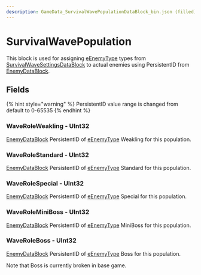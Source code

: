 ```yaml
---
description: GameData_SurvivalWavePopulationDataBlock_bin.json (filled)
---
```


# SurvivalWavePopulation

This block is used for assigning [eEnemyType](../enum-types.md#eenemytype) types from [SurvivalWaveSettingsDataBlock](survivalwavesettings.md) to actual enemies using PersistentID from [EnemyDataBlock](enemy.md).

## Fields

{% hint style="warning" %}
PersistentID value range is changed from default to 0-65535
{% endhint %}

### WaveRoleWeakling - UInt32

[EnemyDataBlock](enemy.md) PersistentID of [eEnemyType](../enum-types.md#eenemytype) Weakling for this population.

### WaveRoleStandard - UInt32

[EnemyDataBlock](enemy.md) PersistentID of [eEnemyType](../enum-types.md#eenemytype) Standard for this population.

### WaveRoleSpecial - UInt32

[EnemyDataBlock](enemy.md) PersistentID of [eEnemyType](../enum-types.md#eenemytype) Special for this population.

### WaveRoleMiniBoss - UInt32

[EnemyDataBlock](enemy.md) PersistentID of [eEnemyType](../enum-types.md#eenemytype) MiniBoss for this population.

### WaveRoleBoss - UInt32

[EnemyDataBlock](enemy.md) PersistentID of [eEnemyType](../enum-types.md#eenemytype) Boss for this population.

Note that Boss is currently broken in base game.
